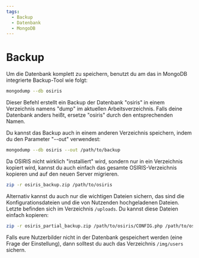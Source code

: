 ```yaml
---
tags:
  - Backup
  - Datenbank
  - MongoDB
---
```



# Backup

Um die Datenbank komplett zu speichern, benutzt du am das in MongoDB integrierte Backup-Tool wie folgt:

```bash
mongodump --db osiris
```

Dieser Befehl erstellt ein Backup der Datenbank "osiris" in einem Verzeichnis namens "dump" im aktuellen Arbeitsverzeichnis. Falls deine Datenbank anders heißt, ersetze "osiris" durch den entsprechenden Namen.

Du kannst das Backup auch in einem anderen Verzeichnis speichern, indem du den Parameter "--out" verwendest:

```bash
mongodump --db osiris --out /path/to/backup
```

Da OSIRIS nicht wirklich "installiert" wird, sondern nur in ein Verzeichnis kopiert wird, kannst du auch einfach das gesamte OSIRIS-Verzeichnis kopieren und auf den neuen Server migrieren.


```bash
zip -r osiris_backup.zip /path/to/osiris
```

Alternativ kannst du auch nur die wichtigen Dateien sichern, das sind die Konfigurationsdateien und die von Nutzenden hochgeladenen Dateien. Letzte befinden sich im Verzeichnis `/uploads`. Du kannst diese Dateien einfach kopieren:

```bash
zip -r osiris_partial_backup.zip /path/to/osiris/CONFIG.php /path/to/osiris/uploads
```

Falls eure Nutzerbilder nicht in der Datenbank gespeichert werden (eine Frage der Einstellung), dann solltest du auch das Verzeichnis `/img/users` sichern.

